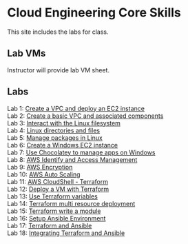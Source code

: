 # Cloud Engineering Core Skills

This site includes the labs for class.


## Lab VMs  
Instructor will provide lab VM sheet.

## Labs

Lab 1: [Create a VPC and deploy an EC2 instance](labs/aws_vpc_ec2)  
Lab 2: [Create a basic VPC and associated components](labs/aws_create_vpc)  
Lab 3: [Interact with the Linux filesystem](labs/linux_filesystem)  
Lab 4: [Linux directories and files](labs/linux_directories/)  
Lab 5: [Manage packages in Linux](labs/linux_packages/)  
Lab 6: [Create a Windows EC2 instance](labs/windows_ec2/)  
Lab 7: [Use Chocolatey to manage apps on Windows](labs/windows_chocolatey/)  
Lab 8: [AWS Identify and Access Management](labs/aws_iam/)  
Lab 9: [AWS Encryption](labs/aws_encryption/)  
Lab 10: [AWS Auto Scaling](labs/aws_ec2_autoscaling/)  
Lab 11: [AWS CloudShell - Terraform](labs/tf_cloudshell)  
Lab 12: [Deploy a VM with Terraform](labs/tf-first-instance/)  
Lab 13: [Use Terraform variables](labs/tf-variables-and-output/)  
Lab 14: [Terraform multi resource deployment](labs/tf-more-variables/)  
Lab 15: [Terraform write a module](labs/tf-write-module/)  
Lab 16: [Setup Ansible Environment](labs/setup-ansible/)  
Lab 17: [Terraform and Ansible](labs/ansible_vms/)  
Lab 18: [Integrating Terraform and Ansible](labs/tf_ansible_vms/)  


